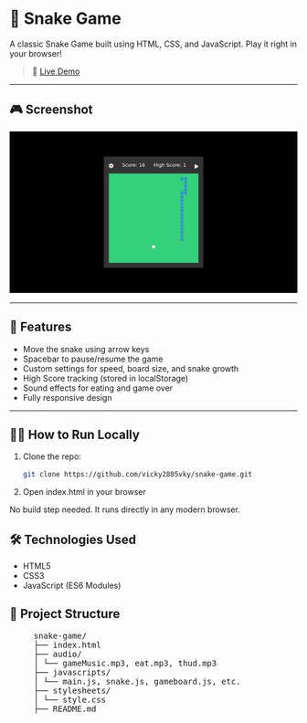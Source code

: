 # 🐍 Snake Game

A classic Snake Game built using HTML, CSS, and JavaScript.
Play it right in your browser!

> 🔗 [Live Demo](https://vicky2805vky.github.io/snake-game/)

---

## 🎮 Screenshot

![snake game](./assets/demo.png)

---

## 🚀 Features

- Move the snake using arrow keys
- Spacebar to pause/resume the game
- Custom settings for speed, board size, and snake growth
- High Score tracking (stored in localStorage)
- Sound effects for eating and game over
- Fully responsive design

---

## 🧑‍💻 How to Run Locally

1. Clone the repo:
   ```bash
   git clone https://github.com/vicky2805vky/snake-game.git
   ```
2. Open index.html in your browser

No build step needed. It runs directly in any modern browser.

## 🛠️ Technologies Used

- HTML5
- CSS3
- JavaScript (ES6 Modules)

## 📁 Project Structure

<pre>
     snake-game/
     ├── index.html
     ├── audio/
     │ └── gameMusic.mp3, eat.mp3, thud.mp3
     ├── javascripts/
     │ └── main.js, snake.js, gameboard.js, etc.
     ├── stylesheets/
     │ └── style.css
     ├── README.md
</pre>
